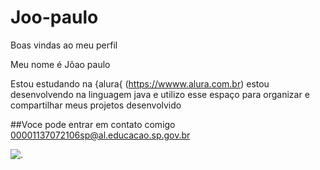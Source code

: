 # Joo-paulo
Boas vindas ao meu perfil


Meu nome é Jõao paulo

Estou estudando na {alura{ (https://wwww.alura.com.br) estou desenvolvendo na linguagem java e utilizo esse espaço para organizar e compartilhar meus projetos desenvolvido

##Voce pode entrar em contato comigo  00001137072106sp@al.educacao.sp.gov.br


![.](https://media1.tenor.com/m/jpPaODojPWkAAAAC/jdm-japan.gif)
